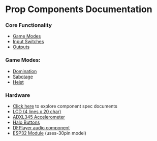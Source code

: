 # Prop Components Documentation

### Core Functionality
* [Game Modes](./core/game_modes.md)
* [Input Switches](./core/inputs.md)
* [Outputs](./core/outputs.md)


### Game Modes:
* [Domination](./games/domination/README.md)
* [Sabotage](./games/sabotage/README.md)
* [Heist](./games/heist/README.md)

### Hardware
 * [Click here](./hardware/) to explore component spec documents
 * [LCD (4 lines x 20 char)](https://www.aliexpress.com/item/1704800307.html)
 * [ADXL345 Accelerometer](https://www.aliexpress.com/item/32843886686.html)
 * [Halo Buttons](https://www.aliexpress.com/item/4001362443186.html)
 * [DFPlayer audio component](https://www.dfrobot.com/product-1121.html)
 * [ESP32 Module](https://www.aliexpress.com/item/32959541446.html) (uses-30pin model)